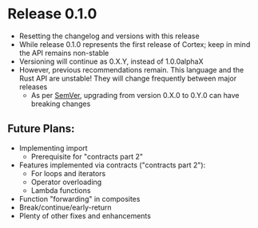 # Release 0.1.0
* Resetting the changelog and versions with this release
* While release 0.1.0 represents the first release of Cortex; keep in mind the API remains non-stable
* Versioning will continue as 0.X.Y, instead of 1.0.0alphaX
* However, previous recommendations remain. This language and the Rust API are unstable! They will change frequently between major releases
  - As per [SemVer](https://semver.org/), upgrading from version 0.X.0 to 0.Y.0 can have breaking changes

## Future Plans:
* Implementing import
  - Prerequisite for "contracts part 2"
* Features implemented via contracts ("contracts part 2"):
  - For loops and iterators
  - Operator overloading
  - Lambda functions
* Function "forwarding" in composites
* Break/continue/early-return
* Plenty of other fixes and enhancements
